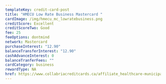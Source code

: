 ```yaml
---
templateKey: credit-card-post
title: "HMECU Low Rate Business Mastercard "
cardImage: /img/hmecu_mc_lowratebusiness.png
creditScore: Excellent
creditScoreTwo: Good
fee: 25
feeOptions: dontmind
network: Mastercard
purchaseInterest: "12.90"
balanceTransferInterest: "12.90"
cashAdvanceInterest: 0
balanceTranferFees: ""
cardCategory: business
rewardType: NA
href: https://www.collabriacreditcards.ca/affiliate_healthcare-municipal-employees-credit-union/business-cards/pc95/card_national-low-rate-business-mastercard
---
```


